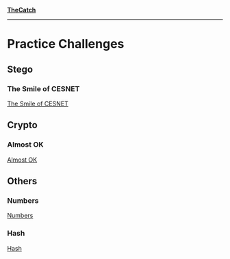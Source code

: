 **[TheCatch](https://www.thecatch.cz)**

---

# Practice Challenges

## Stego

### The Smile of CESNET

[The Smile of CESNET](./the-smile-of-cesnet/README.md ":include")

## Crypto

### Almost OK

[Almost OK](./almost-ok/README.md ":include")

## Others

### Numbers

[Numbers](./numbers/README.md ":include")

### Hash

[Hash](./hash/README.md ":include")
